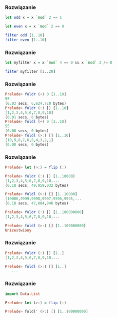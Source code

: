 ### Rozwiązanie
```haskell
let odd x = x `mod` 2 == 1

let even x = x `mod` 2 == 0

filter odd [1..10]
filter even [1..10]
```

### Rozwiązanie
```haskell
let myfilter x = x `mod` 4 == 0 && x `mod` 3 /= 0

filter myfilter [1..20]
```

### Rozwiązanie
```haskell
Prelude> foldr (+) 0 [1..10]
55
(0.03 secs, 6,624,720 bytes)
Prelude> foldr (:) [] [1..10]
[1,2,3,4,5,6,7,8,9,10]
(0.01 secs, 0 bytes)
Prelude> foldl (+) 0 [1..10]
55
(0.00 secs, 0 bytes)
Prelude> foldl (>:) [] [1..10]
[10,9,8,7,6,5,4,3,2,1]
(0.00 secs, 0 bytes)
```

### Rozwiązanie
```haskell
Prelude> let (>:) = flip (:)

Prelude> foldr (:) [] [1..10000]
[1,2,3,4,5,6,7,8,9,10,...
(0.18 secs, 49,959,032 bytes)

Prelude> foldl (>:) [] [1..10000]
[10000,9999,9998,9997,9996,9995,...
(0.18 secs, 47,884,840 bytes)

Prelude> foldr (:) [] [1..100000000]
[1,2,3,4,5,6,7,8,9,10,...

Prelude> foldl (>:) [] [1..100000000]
Unicestwiony
```

### Rozwiązanie
```haskell
Prelude> foldr (:) [] [1..]
[1,2,3,4,5,6,7,8,9,10,...

Prelude> foldl (>:) [] [1..]
-- ...
```

### Rozwiązanie
```haskell
import Data.List

Prelude> let (>:) = flip (:)

Prelude> foldl' (>:) [] [1..100000000]
```
